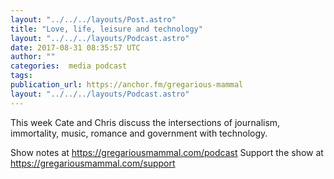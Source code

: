 ```yaml
---
layout: "../../../layouts/Post.astro"
title: "Love, life, leisure and technology"
layout: "../../../layouts/Podcast.astro"
date: 2017-08-31 08:35:57 UTC
author: ""
categories:  media podcast
tags:
publication_url: https://anchor.fm/gregarious-mammal
layout: "../../../layouts/Podcast.astro"
---
```

This week Cate and Chris discuss the intersections of journalism, immortality, music, romance and government with technology.

Show notes at https://gregariousmammal.com/podcast
Support the show at https://gregariousmammal.com/support